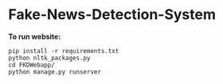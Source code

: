 # Fake-News-Detection-System

**To run website:**

```
pip install -r requirements.txt
python nltk_packages.py
cd FKDWebapp/
python manage.py runserver
```